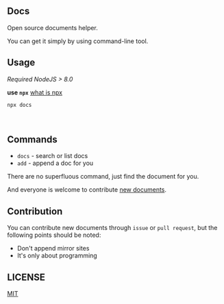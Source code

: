 ## Docs

Open source documents helper.

You can get it simply by using command-line tool.

## Usage
*Required NodeJS > 8.0*

**use `npx`** [what is npx](https://blog.npmjs.org/post/162869356040/introducing-npx-an-npm-package-runner)

```bash
npx docs
```

<br/>


## Commands

  - `docs` - search or list docs
  - `add` - append a doc for you

  There are no superfluous command, just find the document for you.

  And everyone is welcome to contribute [new documents](https://github.com/unix/docs/issues/new).

## Contribution

  You can contribute new documents through `issue` or `pull request`, but the following points should be noted:

  - Don't append mirror sites
  - It's only about programming

## LICENSE
[MIT](./LICENSE)

